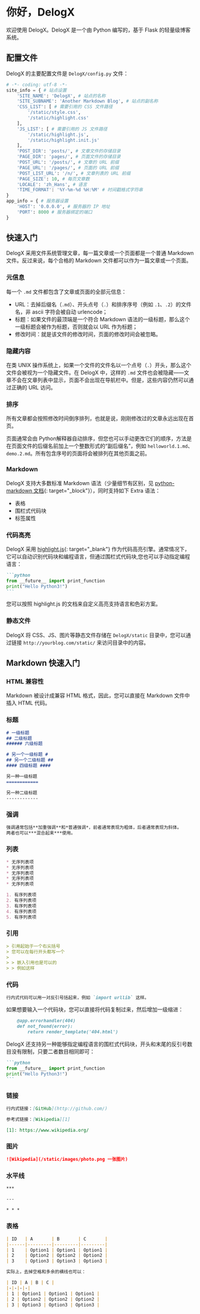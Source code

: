 # 你好，DelogX

欢迎使用 DelogX。DelogX 是一个由 Python 编写的，基于 Flask 的轻量级博客系统。

## 配置文件

DelogX 的主要配置文件是 `DelogX/config.py` 文件：

```python
# -*- coding: utf-8 -*-
site_info = { # 站点设置
    'SITE_NAME': 'DelogX', # 站点的名称
    'SITE_SUBNAME': 'Another Markdown Blog', # 站点的副名称
    'CSS_LIST': [ # 需要引用的 CSS 文件路径
        '/static/style.css',
        '/static/highlight.css'
    ],
    'JS_LIST': [ # 需要引用的 JS 文件路径
        '/static/highlight.js',
        '/static/highlight.init.js'
    ],
    'POST_DIR': 'posts/', # 文章文件的存储目录
    'PAGE_DIR': 'pages/', # 页面文件的存储目录
    'POST_URL': '/posts/', # 文章的 URL 前缀
    'PAGE_URL': '/pages/', # 页面的 URL 前缀
    'POST_LIST_URL': '/n/', # 文章列表的 URL 前缀
    'PAGE_SIZE': 10, # 每页文章数
    'LOCALE': 'zh_Hans', # 语言
    'TIME_FORMAT': '%Y-%m-%d %H:%M' # 时间戳格式字符串
}
app_info = { # 服务器设置
    'HOST': '0.0.0.0', # 服务器的 IP 地址
    'PORT': 8000 # 服务器绑定的端口
}
```

## 快速入门

DelogX 采用文件系统管理文章，每一篇文章或一个页面都是一个普通 Markdown 文件。反过来说，每个合格的 Markdown 文件都可以作为一篇文章或一个页面。

### 元信息

每一个 `.md` 文件都包含了文章或页面的全部元信息：

* URL：去掉后缀名（`.md`）、开头点号（`.`）和排序序号（例如 `.1`、`.2`）的文件名，非 ascii 字符会被自动 urlencode；
* 标题：如果文件的最顶端是一个符合 Markdown 语法的一级标题，那么这个一级标题会被作为标题，否则就会以 URL 作为标题；
* 修改时间：就是该文件的修改时间，页面的修改时间会被忽略。

### 隐藏内容

在类 UNIX 操作系统上，如果一个文件的文件名以一个点号（`.`）开头，那么这个文件会被视为一个隐藏文件。在 DelogX 中，这样的 `.md` 文件也会被隐藏——文章不会在文章列表中显示，页面不会出现在导航栏中。但是，这些内容仍然可以通过正确的 URL 访问。

### 排序

所有文章都会按照修改时间倒序排列，也就是说，刚刚修改过的文章永远出现在首页。

页面通常会由 Python解释器自动排序，但您也可以手动更改它们的顺序，方法是在页面文件的后缀名前加上一个整数形式的“副后缀名”，例如 `helloworld.1.md`、`demo.2.md`。所有包含序号的页面将会被排列在其他页面之前。

### Markdown

DelogX 支持大多数标准 Markdown 语法（少量细节有区别，见 [python-markdown 文档]{: target="_block"}），同时支持如下 Extra 语法：

* 表格
* 围栏式代码块
* 标签属性

[python-markdown 文档]: http://pythonhosted.org/Markdown/#differences

### 代码高亮

DelogX 采用 [highlight.js]{: target="_blank"} 作为代码高亮引擎。通常情况下，它可以自动识别代码块和编程语言，但通过围栏式代码块,您也可以手动指定编程语言：

````markdown
```python
from __future__ import print_function
print("Hello Python3!")
```
````

您可以按照 highlight.js 的文档来自定义高亮支持语言和色彩方案。

[highlight.js]: https://highlightjs.org/

### 静态文件

DelogX 将 CSS、JS、图片等静态文件存储在 `DelogX/static` 目录中，您可以通过链接 `http://yourblog.com/static/` 来访问目录中的内容。

## Markdown 快速入门

### HTML 兼容性

Markdown 被设计成兼容 HTML 格式，因此，您可以直接在 Markdown 文件中插入 HTML 代码。

### 标题

```markdown
# 一级标题
## 二级标题
###### 六级标题

# 另一个一级标题 #
## 另一个二级标题 ##
#### 四级标题 ####

另一种一级标题
============

另一种二级标题
------------
```

### 强调

```markdown
强调通常包括**加重强调**和*普通强调*，前者通常表现为粗体，后者通常表现为斜体。
两者也可以***混合起来***使用。
```

### 列表

```markdown
* 无序列表项
* 无序列表项
* 无序列表项
* 无序列表项
* 无序列表项
```

```markdown
1. 有序列表项
2. 有序列表项
3. 有序列表项
4. 有序列表项
5. 有序列表项
```

### 引用

```markdown
> 引用起始于一个右尖括号
> 您可以在每行开头都写一个
>
> > 嵌入引用也是可以的
> > 例如这样
```

### 代码

```markdown
行内式代码可以用一对反引号括起来，例如 `import urllib` 这样。
```

如果想要输入一个代码块，您可以直接将代码复制过来，然后增加一级缩进：

```markdown
    @app.errorhandler(404)
    def not_found(error):
        return render_template('404.html')
```

DelogX 还支持另一种能够指定编程语言的围栏式代码块，开头和末尾的反引号数目没有限制，只要二者数目相同即可：

````markdown
```python
from __future__ import print_function
print("Hello Python3!")
```
````

### 链接

```markdown
行内式链接：[GitHub](http://github.com/)

参考式链接：[Wikipedia][1]

[1]: https://www.wikipedia.org/
```

### 图片

```markdown
![Wikipedia](/static/images/photo.png 一张图片)
```

### 水平线

```markdown
***

---

* * *
```

### 表格

```markdown
| ID   | A       | B       | C       |
|------|---------|---------|---------|
| 1    | Option1 | Option1 | Option1 |
| 2    | Option2 | Option2 | Option2 |
| 3    | Option3 | Option3 | Option3 |

实际上，去掉空格和多余的横线也可以：

| ID | A | B | C |
|-|-|-|-|
| 1 | Option1 | Option1 | Option1 |
| 2 | Option2 | Option2 | Option2 |
| 3 | Option3 | Option3 | Option3 |
```
